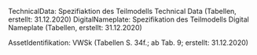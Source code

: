 TechnicalData: Spezifiaktion des Teilmodells Technical Data (Tabellen, erstellt: 31.12.2020)
DigitalNameplate: Spezifikation des Teilmodells Digital Nameplate (Tabellen, erstellt: 31.12.2020)

AssetIdentifikation: VWSk (Tabellen S. 34f.; ab Tab. 9; erstellt: 31.12.2020)
